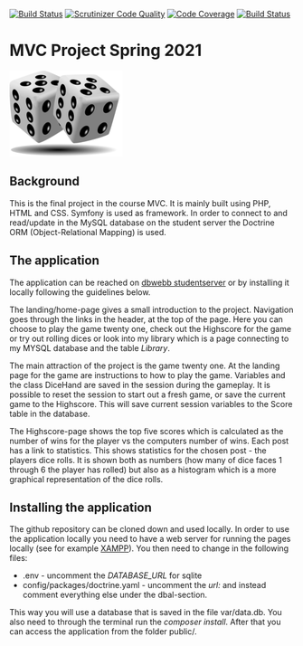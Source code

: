 [![Build Status](https://travis-ci.com/emeu17/mvc_projekt.svg?branch=main)](https://travis-ci.com/emeu17/mvc_projekt)
[![Scrutinizer Code Quality](https://scrutinizer-ci.com/g/emeu17/mvc_projekt/badges/quality-score.png?b=main)](https://scrutinizer-ci.com/g/emeu17/mvc_projekt/?branch=main)
[![Code Coverage](https://scrutinizer-ci.com/g/emeu17/mvc_projekt/badges/coverage.png?b=main)](https://scrutinizer-ci.com/g/emeu17/mvc_projekt/?branch=main)
[![Build Status](https://scrutinizer-ci.com/g/emeu17/mvc_projekt/badges/build.png?b=main)](https://scrutinizer-ci.com/g/emeu17/mvc_projekt/build-status/main)

MVC Project Spring 2021
==========

![Dices](public/images/dices.png)

Background
-------------

This is the final project in the course MVC. It is mainly built using PHP,
HTML and CSS. Symfony is used as framework. In order to connect to and read/update
in the MySQL database on the student server the Doctrine ORM (Object-Relational Mapping) is used.

The application
-------------
The application can be reached on
[dbwebb studentserver](http://www.student.bth.se/~emeu17/dbwebb-kurser/mvc/me/proj/public/)
or by installing it locally following the guidelines below.

The landing/home-page gives a small introduction to the project. Navigation goes through
the links in the header, at the top of the page. Here you can choose to play
the game twenty one, check out the Highscore for the game or try out rolling
dices or look into my library which is a page connecting to my MYSQL database and
the table *Library*.

The main attraction of the project is the game twenty one. At the landing page
for the game are instructions to how to play the game. Variables and the class
DiceHand are saved in the session during the gameplay. It is possible to reset the
session to start out a fresh game, or save the current game to the Highscore. This
will save current session variables to the Score table in the database.

The Highscore-page shows the top five scores which is calculated as the number of
wins for the player vs the computers number of wins. Each post has a link to statistics.
This shows statistics for the chosen post - the players dice rolls. It is shown
both as numbers (how many of dice faces 1 through 6 the player has rolled) but
also as a histogram which is a more graphical representation of the dice rolls.

Installing the application
-------------
The github repository can be cloned down and used locally. In order to use the
application locally you need to have a web server for running the pages locally (see
for example [XAMPP](https://www.apachefriends.org/download.html)). You then need to
change in the following files:
* .env - uncomment the *DATABASE_URL* for sqlite
* config/packages/doctrine.yaml - uncomment the *url:* and instead comment everything else under the dbal-section.

This way you will use a database that is saved in the file var/data.db. You also need to through the terminal run the *composer install*. After that you can access the application from the folder public/.
